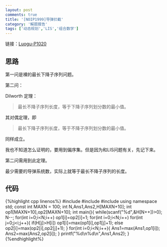 ```yaml
---
layout: post
comments: true
title: '[NOIP1999]导弹拦截'
category: '解题报告'
tags: ['动态规划','LIS','组合数学']
---
```


链接：[Luogu-P1020][1]

## 思路

第一问是裸的最长下降子序列问题。 

第二问： 

Dilworth 定理：
> 最长不降子序列长度，等于下降子序列划分数的最小值。

其对偶定理，即
> 最长下降子序列长度，等于不降子序列划分数的最小值。

同样成立。 

我也不知道怎么证明的，要用到偏序集。但是因为和LIS问题有关，先记下来。

第二问需用到此定理。

最少需要的导弹系统数，实际上就等于最长不降子序列的长度。 
<!--more-->
## 代码

{%highlight cpp linenos%}
#include <cstdio>
#include <cstdlib>
#include <algorithm>
using namespace std;
const int MAXN = 100;
int N,Ans1,Ans2,H[MAXN+10]; 
int op1[MAXN+10],op2[MAXN+10];
int main(){
	while(scanf("%d",&H[N++])>0);
	N--;
	for(int i=0;i<N;i++)
		op1[i]=op2[i]=1;
	for(int i=0;i<N;i++)
		for(int j=0;j<i;j++){
			if(H[j]>H[i]) op1[i]=max(op1[i],op1[j]+1);
			else op2[i]=max(op2[i],op2[j]+1);
		} 
	for(int i=0;i<N;i++){
		Ans1=max(Ans1,op1[i]);
		Ans2=max(Ans2,op2[i]);
	}
	printf("%d\n%d\n",Ans1,Ans2);
}
{%endhighlight%}

 [1]:https://www.luogu.org/problem/show?pid=1020